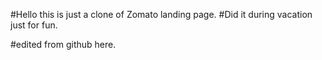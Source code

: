 #Hello this is just a clone of Zomato landing page.
#Did it during vacation just for fun.

#edited from github here. 
